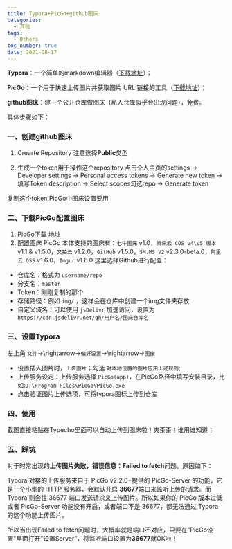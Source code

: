 ```yaml
---
title: Typora+PicGo+github图床
categories:
  - 其他
tags:
  - Others
toc_number: true
date: 2021-08-17
---
```


**Typora**：一个简单的markdown编辑器（[下载地址](https://typora.io/)）；

**PicGo**：一个用于快速上传图片并获取图片 URL 链接的工具（[下载地址](https://github.com/Molunerfinn/PicGo/releases)）；

**github图床**：建一个公开仓库做图床（私人仓库似乎会出现问题），免费。

具体步骤如下：

### 一、创建github图床

1.  Crearte Repository
   注意选择**Public**类型

2.  生成一个token用于操作这个repository
   点击个人主页的settings → Developer settings → Personal access tokens → Generate new token → 填写Token description → Select scopes勾选repo → Generate token

   复制这个token,PicGo中图床设置要用

### 二、下载PicGo配置图床
1.  [PicGo下载 地址](https://github.com/Molunerfinn/PicGo/releases)
2.  配置图床
   PicGo 本体支持的图床有：`七牛图床` v1.0，`腾讯云 COS v4\v5 版本` v1.1 & v1.5.0，`又拍云` v1.2.0，`GitHub` v1.5.0，`SM.MS V2` v2.3.0-beta.0，`阿里云 OSS` v1.6.0，`Imgur` v1.6.0
   这里选择Github进行配置：
   - 仓库名：格式为 `username/repo`
   - 分支名：`master`
   - Token：刚刚复制的那个
   - 存储路径：例如 `img/` ，这样会在仓库中创建一个img文件夹存放
   - 自定义域名：可以使用 `jsDelivr` 加速访问，设置为 `https://cdn.jsdelivr.net/gh/用户名/图床仓库名`

### 三、设置Typora
左上角 `文件`→\\rightarrow→`偏好设置`→\\rightarrow→`图像`
- 设置插入图片时，`上传图片`；勾选 `对本地位置的图片应用上述规则`;
- 上传服务设定：上传服务选择 `PicGo(app)`，在PicGo路径中填写安装目录，比如:`D:\Program Files\PicGo\PicGo.exe`
- 点击验证图片上传选项，可将typora图标上传到仓库

### 四、使用
截图直接粘贴在Typecho里面可以自动上传到图床啦！爽歪歪！谁用谁知道！

### 五、踩坑
对于时常出现的**上传图片失败，错误信息：Failed to fetch**问题。原因如下：

Typora 对接的上传服务来自于 PicGo v2.2.0+提供的 PicGo-Server 的功能，它是一个小型的 HTTP 服务器，会默认开启 **36677**端口来监听上传的请求。而 Typora 则会往 36677 端口发送请求来上传图片。所以如果你的 PicGo 版本过低或者 PicGo-Server 功能没有开启，或者端口不是 36677，都无法通过 Typora 的这个功能上传图片。

所以当出现Failed to fetch问题时，大概率就是端口不对应，只要在"PicGo设置"里面打开"设置Server"，将监听端口设置为**36677**就OK啦！

